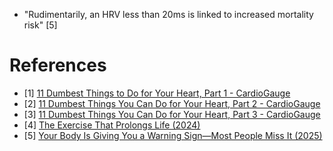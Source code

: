 - "Rudimentarily, an HRV less than 20ms is linked to increased mortality risk" [5]

# References
- [1] [11 Dumbest Things to Do for Your Heart, Part 1 - CardioGauge](https://www.youtube.com/watch?v=ITyeqb9RDBs)
- [2] [11 Dumbest Things You Can Do for Your Heart, Part 2 - CardioGauge](https://www.youtube.com/watch?v=rg1zgdrKjig)
- [3] [11 Dumbest Things You Can Do for Your Heart, Part 3 - CardioGauge](https://www.youtube.com/watch?v=pyexOg8p730)
- [4] [The Exercise That Prolongs Life (2024)](https://www.youtube.com/watch?v=IdE1SXCO3DQ)
- [5] [Your Body Is Giving You a Warning Sign—Most People Miss It (2025)](https://www.youtube.com/watch?v=mLyoFRCIwmQ)
